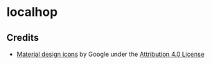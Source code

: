# localhop

## Credits
* [Material design icons](https://github.com/google/material-design-icons) by Google under the [Attribution 4.0 License](http://creativecommons.org/licenses/by/4.0/)